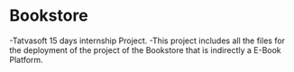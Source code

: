 # Bookstore
-Tatvasoft 15 days internship Project.
-This project includes all the files for the deployment of the project of the Bookstore that is indirectly a E-Book Platform.
